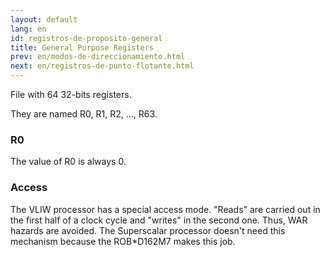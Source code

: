 ```yaml
---
layout: default
lang: en
id: registros-de-proposito-general
title: General Purpose Registers
prev: en/modos-de-direccionamiento.html
next: en/registros-de-punto-flotante.html
---
```


File with 64 32-bits registers.

They are named R0, R1, R2, ..., R63.


### R0

The value of R0 is always 0.


### Access

The VLIW processor has a special access mode. "Reads" are carried out in the first half of a clock cycle and "writes" in the second one. Thus, WAR hazards are avoided. The Superscalar processor doesn't need this mechanism because the ROB*D162M7 makes this job.


